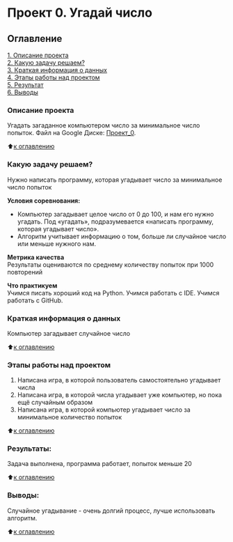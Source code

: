 # Проект 0. Угадай число

## Оглавление  
[1. Описание проекта](https://github.com/Webbigail1/Homework/tree/main/project_0/README.md#Описание-проекта)  
[2. Какую задачу решаем?](https://github.com/Webbigail1/Homework/tree/main/project_0/README.md#Какую-задачу-решаем)  
[3. Краткая информация о данных](https://github.com/Webbigail1/Homework/tree/main/project_0/README.md#Краткая-информация-о-данных)  
[4. Этапы работы над проектом](https://github.com/Webbigail1/Homework/tree/main/project_0/README.md#Этапы-работы-над-проектом)  
[5. Результат](https://github.com/Webbigail1/Homework/tree/main/project_0/README.md#Результат)    
[6. Выводы](https://github.com/Webbigail1/Homework/tree/main/project_0/README.md#Выводы) 

### Описание проекта    
Угадать загаданное компьютером число за минимальное число попыток.
Файл на Google Диске: [Проект_0](https://colab.research.google.com/drive/1llLzCb75OTLfhRqfZLuyNqb9riPTs201?usp=drive_link).

:arrow_up:[к оглавлению](https://github.com/Webbigail1/Homework/tree/main/project_0/README.md#Оглавление)


### Какую задачу решаем?    
Нужно написать программу, которая угадывает число за минимальное число попыток

**Условия соревнования:**  
- Компьютер загадывает целое число от 0 до 100, и нам его нужно угадать. Под «угадать», подразумевается «написать программу, которая угадывает число».
- Алгоритм учитывает информацию о том, больше ли случайное число или меньше нужного нам.

**Метрика качества**     
Результаты оцениваются по среднему количеству попыток при 1000 повторений

**Что практикуем**     
Учимся писать хороший код на Python.
Учимся работать с IDE.
Учимся работать с GitHub.


### Краткая информация о данных
Компьютер загадывает случайное число
  
:arrow_up:[к оглавлению](https://github.com/Webbigail1/Homework/tree/main/project_0/README.md#Оглавление)


### Этапы работы над проектом  
1. Написана игра, в которой пользователь самостоятельно угадывает числа
2. Написана игра, в которой числа угадывает уже компьютер, но пока ещё случайным образом
3. Написана игра, в которой компьютер угадывает число за минимальное количество попыток

:arrow_up:[к оглавлению](https://github.com/Webbigail1/Homework/tree/main/project_0/README.md#Оглавление)


### Результаты:  
Задача выполнена, программа работает, попыток меньше 20

:arrow_up:[к оглавлению](https://github.com/Webbigail1/Homework/tree/main/project_0/README.md#Оглавление)


### Выводы:  
Случайное угадывание - очень долгий процесс, лучше использовать алгоритм.

:arrow_up:[к оглавлению](https://github.com/Webbigail1/Homework/tree/main/project_0/README.md#Оглавление)


